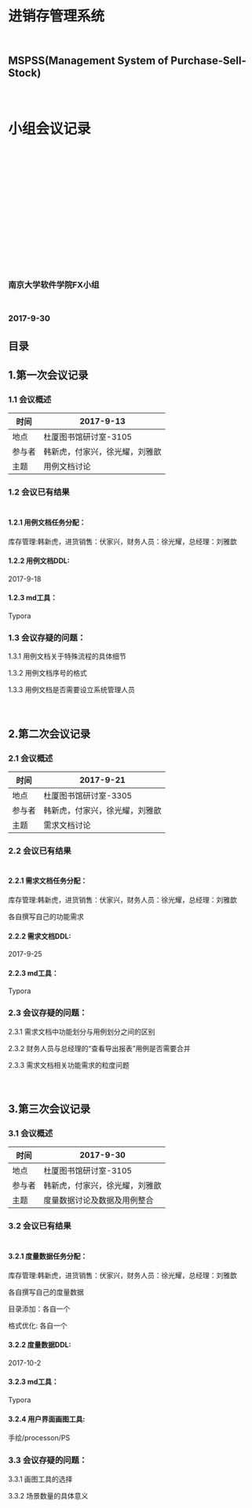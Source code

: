# 　　　　　　　　　　　　　　　　　　　　　　　　　　进销存管理系统<br>

## 　　　　　　　　　　　　　　　　　　　　　　MSPSS(Management System of Purchase-Sell-Stock) <br>

# 　　　　　　　　　　　　　　　　　　　　　　　　　　小组会议记录<br>

<br>

<br>

<br>

<br>

<br>

<br>

<br>

<br>

<br>

<br>

<br>

<br>

<br>

### 　　　　　　　　　　　　　　　　　　　　　　　　　　　　　　　　南京大学软件学院FX小组<br>

### 　　　　　　　　　　　　　　　　　　　　　　　　　　　　　　　　　　　2017-9-30<br>



## 目录







## 1.第一次会议记录<br>

### 1.1 会议概述<br>

| 时间   | 2017-9-13       |
| ---- | --------------- |
| 地点   | 杜厦图书馆研讨室-3105   |
| 参与者  | 韩新虎，付家兴，徐光耀，刘雅歆 |
| 主题   | 用例文档讨论          |



### 1.2 会议已有结果<br><br>

#### 1.2.1 用例文档任务分配：<br>

库存管理:韩新虎，进货销售：伏家兴，财务人员：徐光耀，总经理：刘雅歆<br>

#### 1.2.2 用例文档DDL:<br>

2017-9-18<br>

#### 1.2.3 md工具：<br>

Typora



### 1.3 会议存疑的问题：<br>

1.3.1 用例文档关于特殊流程的具体细节<br>

1.3.2 用例文档序号的格式<br>

1.3.3 用例文档是否需要设立系统管理人员<br><br><br>





## 2.第二次会议记录<br>

### 2.1 会议概述<br>

| 时间   | 2017-9-21       |
| ---- | --------------- |
| 地点   | 杜厦图书馆研讨室-3305   |
| 参与者  | 韩新虎，付家兴，徐光耀，刘雅歆 |
| 主题   | 需求文档讨论          |



### 2.2 会议已有结果<br><br>

#### 2.2.1 需求文档任务分配：<br>

库存管理:韩新虎，进货销售：伏家兴，财务人员：徐光耀，总经理：刘雅歆<br>

各自撰写自己的功能需求<br>

#### 2.2.2 需求文档DDL:<br>

2017-9-25<br>

#### 2.2.3 md工具：<br>

Typora



### 2.3 会议存疑的问题：<br>

2.3.1 需求文档中功能划分与用例划分之间的区别<br>

2.3.2 财务人员与总经理的“查看导出报表”用例是否需要合并<br>

2.3.3 需求文档相关功能需求的粒度问题<br><br><br>









## 3.第三次会议记录<br>

### 3.1 会议概述<br>

| 时间   | 2017-9-30       |
| ---- | --------------- |
| 地点   | 杜厦图书馆研讨室-3105   |
| 参与者  | 韩新虎，付家兴，徐光耀，刘雅歆 |
| 主题   | 度量数据讨论及数据及用例整合  |



### 3.2 会议已有结果<br><br>

#### 3.2.1 度量数据任务分配：<br>

库存管理:韩新虎，进货销售：伏家兴，财务人员：徐光耀，总经理：刘雅歆<br>

各自撰写自己的度量数据<br>

目录添加：各自一个<br>

格式优化:   各自一个<br>

#### 3.2.2 度量数据DDL:<br>

2017-10-2<br>

#### 3.2.3 md工具：<br>

Typora

#### 3.2.4 用户界面画图工具:<br>

手绘/processon/PS



### 3.3 会议存疑的问题：<br>

3.3.1 画图工具的选择<br>

3.3.2 场景数量的具体意义<br>















